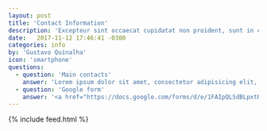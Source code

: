 ```yaml
---
layout: post
title: 'Contact Information'
description: 'Excepteur sint occaecat cupidatat non proident, sunt in culpa qui officia deserunt mollit anim id est laborum.'
date:   2017-11-12 17:46:41 -0300
categories: info
by: 'Gustavo Quinalha'
icon: 'smartphone'
questions:
  - question: 'Main contacts'
    answer: 'Lorem ipsum dolor sit amet, consectetur adipisicing elit, sed do eiusmod tempor incididunt ut labore et dolore magna aliqua. Ut enim ad minim veniam, quis nostrud exercitation ullamco laboris nisi ut aliquip ex ea commodo consequat. Duis aute irure dolor in reprehenderit in voluptate velit esse cillum dolore eu fugiat nulla pariatur. Excepteur sint occaecat cupidatat non proident, sunt in culpa qui officia deserunt mollit anim id est laborum.'
  - question: 'Google form'
    answer: '<a href="https://docs.google.com/forms/d/e/1FAIpQLSdBLpxtRVigD7O8SdCPyf926jI8g6u4losPX6NZelOTrIz00g/viewform" style="color:green">Enter your contact information</a>'
---
```


<div class="content-post">
  <div class="size margin">
    {% include feed.html %}
  </div>
</div>
